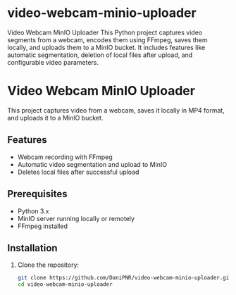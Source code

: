 # video-webcam-minio-uploader
Video Webcam MinIO Uploader This Python project captures video segments from a webcam, encodes them using FFmpeg, saves them locally, and uploads them to a MinIO bucket. 
It includes features like automatic segmentation, deletion of local files after upload, and configurable video parameters.

# Video Webcam MinIO Uploader

This project captures video from a webcam, saves it locally in MP4 format, and uploads it to a MinIO bucket.

## Features
- Webcam recording with FFmpeg
- Automatic video segmentation and upload to MinIO
- Deletes local files after successful upload

## Prerequisites
- Python 3.x
- MinIO server running locally or remotely
- FFmpeg installed

## Installation
1. Clone the repository:
   ```bash
   git clone https://github.com/DaniPNR/video-webcam-minio-uploader.git
   cd video-webcam-minio-uploader

